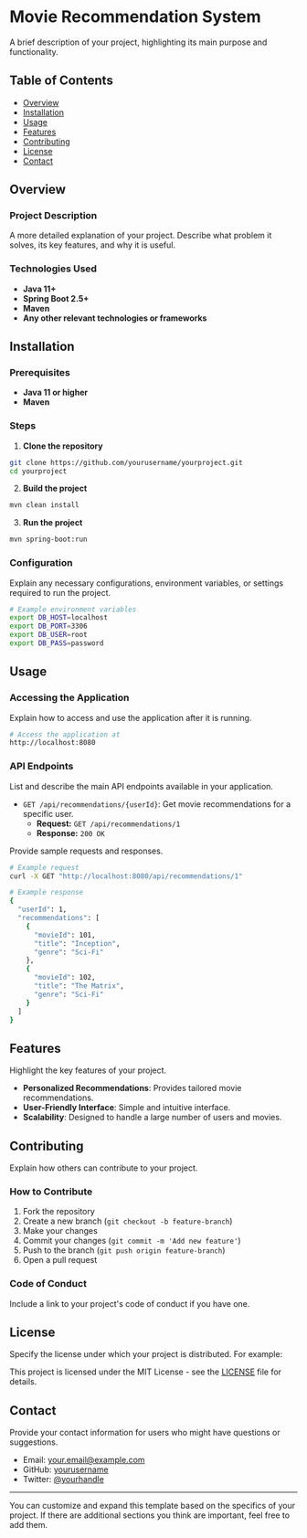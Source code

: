 # Movie Recommendation System

A brief description of your project, highlighting its main purpose and functionality.

## Table of Contents

- [Overview](#overview)
- [Installation](#installation)
- [Usage](#usage)
- [Features](#features)
- [Contributing](#contributing)
- [License](#license)
- [Contact](#contact)

## Overview

### Project Description

A more detailed explanation of your project. Describe what problem it solves, its key features, and why it is useful.

### Technologies Used

- **Java 11+**
- **Spring Boot 2.5+**
- **Maven**
- **Any other relevant technologies or frameworks**

## Installation

### Prerequisites

- **Java 11 or higher**
- **Maven**

### Steps

1. **Clone the repository**

```bash
git clone https://github.com/yourusername/yourproject.git
cd yourproject
```

2. **Build the project**

```bash
mvn clean install
```

3. **Run the project**

```bash
mvn spring-boot:run
```

### Configuration

Explain any necessary configurations, environment variables, or settings required to run the project.

```bash
# Example environment variables
export DB_HOST=localhost
export DB_PORT=3306
export DB_USER=root
export DB_PASS=password
```

## Usage

### Accessing the Application

Explain how to access and use the application after it is running.

```bash
# Access the application at
http://localhost:8080
```

### API Endpoints

List and describe the main API endpoints available in your application.

- `GET /api/recommendations/{userId}`: Get movie recommendations for a specific user.
  - **Request:** `GET /api/recommendations/1`
  - **Response:** `200 OK`

Provide sample requests and responses.

```bash
# Example request
curl -X GET "http://localhost:8080/api/recommendations/1"

# Example response
{
  "userId": 1,
  "recommendations": [
    {
      "movieId": 101,
      "title": "Inception",
      "genre": "Sci-Fi"
    },
    {
      "movieId": 102,
      "title": "The Matrix",
      "genre": "Sci-Fi"
    }
  ]
}
```

## Features

Highlight the key features of your project.

- **Personalized Recommendations**: Provides tailored movie recommendations.
- **User-Friendly Interface**: Simple and intuitive interface.
- **Scalability**: Designed to handle a large number of users and movies.

## Contributing

Explain how others can contribute to your project.

### How to Contribute

1. Fork the repository
2. Create a new branch (`git checkout -b feature-branch`)
3. Make your changes
4. Commit your changes (`git commit -m 'Add new feature'`)
5. Push to the branch (`git push origin feature-branch`)
6. Open a pull request

### Code of Conduct

Include a link to your project's code of conduct if you have one.

## License

Specify the license under which your project is distributed. For example:

This project is licensed under the MIT License - see the [LICENSE](LICENSE) file for details.

## Contact

Provide your contact information for users who might have questions or suggestions.

- Email: your.email@example.com
- GitHub: [yourusername](https://github.com/yourusername)
- Twitter: [@yourhandle](https://twitter.com/yourhandle)

---

You can customize and expand this template based on the specifics of your project. If there are additional sections you think are important, feel free to add them.
